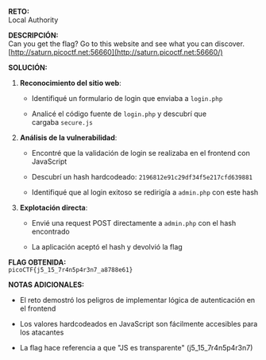**RETO:**  
Local Authority

**DESCRIPCIÓN:**  
Can you get the flag? Go to this website and see what you can discover.  
[http://saturn.picoctf.net:56660](http://saturn.picoctf.net:56660/)

**SOLUCIÓN:**

1. **Reconocimiento del sitio web**:
    
    - Identifiqué un formulario de login que enviaba a `login.php`
        
    - Analicé el código fuente de `login.php` y descubrí que cargaba `secure.js`
        
2. **Análisis de la vulnerabilidad**:
    
    - Encontré que la validación de login se realizaba en el frontend con JavaScript
        
    - Descubrí un hash hardcodeado: `2196812e91c29df34f5e217cfd639881`
        
    - Identifiqué que al login exitoso se redirigía a `admin.php` con este hash
        
3. **Explotación directa**:
    
    - Envié una request POST directamente a `admin.php` con el hash encontrado
        
    - La aplicación aceptó el hash y devolvió la flag
        

**FLAG OBTENIDA:**  
`picoCTF{j5_15_7r4n5p4r3n7_a8788e61}`

**NOTAS ADICIONALES:**

- El reto demostró los peligros de implementar lógica de autenticación en el frontend
    
- Los valores hardcodeados en JavaScript son fácilmente accesibles para los atacantes
    
- La flag hace referencia a que "JS es transparente" (j5_15_7r4n5p4r3n7)